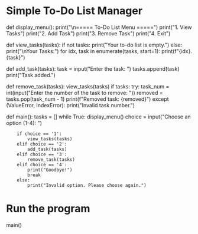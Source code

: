 # Simple To-Do List Manager

def display_menu():
    print("\n===== To-Do List Menu =====")
    print("1. View Tasks")
    print("2. Add Task")
    print("3. Remove Task")
    print("4. Exit")

def view_tasks(tasks):
    if not tasks:
        print("Your to-do list is empty.")
    else:
        print("\nYour Tasks:")
        for idx, task in enumerate(tasks, start=1):
            print(f"{idx}. {task}")

def add_task(tasks):
    task = input("Enter the task: ")
    tasks.append(task)
    print("Task added.")

def remove_task(tasks):
    view_tasks(tasks)
    if tasks:
        try:
            task_num = int(input("Enter the number of the task to remove: "))
            removed = tasks.pop(task_num - 1)
            print(f"Removed task: {removed}")
        except (ValueError, IndexError):
            print("Invalid task number.")

def main():
    tasks = []
    while True:
        display_menu()
        choice = input("Choose an option (1-4): ")

        if choice == '1':
            view_tasks(tasks)
        elif choice == '2':
            add_task(tasks)
        elif choice == '3':
            remove_task(tasks)
        elif choice == '4':
            print("Goodbye!")
            break
        else:
            print("Invalid option. Please choose again.")

# Run the program
main()

